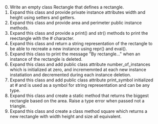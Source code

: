 0. Write an empty class Rectangle that defines a rectangle. 
1. Expand this class and provide private instance attributes width and height using setters and getters. 
2. Expand this class and provide area and perimeter public instance methods.
3. Expand this class and provide a print() and str() methods to print the reectangle with the # character. 
4. Expand this class and return a string representation of the rectangle to be able to recreate a new instance using repr() and eval().
5. Expand this class to print the message "By rectangle..." when an instance of the rectangle is deleted. 
6. Expand this class and add public class attribute number_of_instances which is initialized at zero, and incrememnted at each new instance instatiation and decremented during each instance deletion. 
7. Expand this class and add public class attribute print_symbol initialized at # and is used as a symbol for string representation and can be any type. 
8. Expand this class and create a static method that returns the biggest rectangle based on the area. Raise a type error when passed not a triangle.
9. Expand this class and create a class method square which returns a new rectangle with width height and size all equivalent. 
